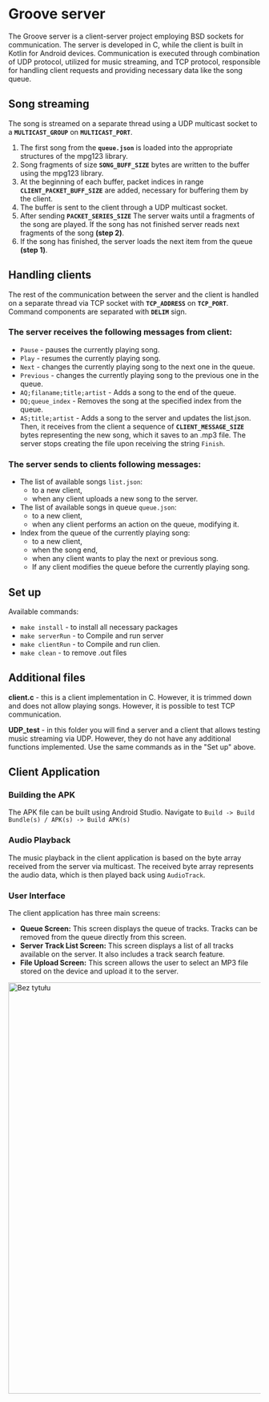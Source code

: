 # Groove server
The Groove server is a client-server project employing BSD sockets for communication. The server is developed in C, while the client is built in Kotlin for Android devices. Communication is executed through combination of UDP protocol, utilized for music streaming, and TCP protocol, responsible for handling client requests and providing necessary data like the song queue.

## Song streaming
The song is streamed on a separate thread using a UDP multicast socket to a **`MULTICAST_GROUP`** on **`MULTICAST_PORT`**.
1. The first song from the **`queue.json`** is loaded into the appropriate structures of the mpg123 library.
1. Song fragments of size **`SONG_BUFF_SIZE`** bytes are written to the buffer using the mpg123 library.
1. At the beginning of each buffer, packet indices in range **`CLIENT_PACKET_BUFF_SIZE`** are added, necessary for buffering them by the client.
1. The buffer is sent to the client through a UDP multicast socket. 
1. After sending **`PACKET_SERIES_SIZE`** The server waits until a fragments of the song are played. If the song has not finished server reads next fragments of the song **(step 2)**.  
1. If the song has finished, the server loads the next item from the queue **(step 1)**.

## Handling clients
The rest of the communication between the server and the client is handled on a separate thread via TCP socket with **`TCP_ADDRESS`** on **`TCP_PORT`**. Command components are separated with **`DELIM`** sign.

### The server receives the following messages from client:
* `Pause` -  pauses the currently playing song.
* `Play` -  resumes the currently playing song.
* `Next` - changes the currently playing song to the next one in the queue.
* `Previous` - changes the currently playing song to the previous one in the queue.
* `AQ;filaname;title;artist` - Adds a song to the end of the queue.
* `DQ;queue_index` - Removes the song at the specified index from the queue.
* `AS;title;artist` - 
Adds a song to the server and updates the list.json.  Then, it receives from the client a sequence of **`CLIENT_MESSAGE_SIZE`** bytes representing the new song, which it saves to an .mp3 file. The server stops creating the file upon receiving the string `Finish`.

### The server sends to clients following messages:
* The list of available songs `list.json`:
    + to a new client,
    + when any client uploads a new song to the server.
* The list of available songs in queue `queue.json`:
    + to a new client,
    + when any client performs an action on the queue, modifying it.
* Index from the queue of the currently playing song:
    + to a new client,
    + when the song end,
    + when any client wants to play the next or previous song.
    + If any client modifies the queue before the currently playing song.

## Set up
Available commands:
- `make install` - to install all necessary packages
- `make serverRun` - to Compile and run server
- `make clientRun` - to Compile and run clien.
- `make clean` - to remove .out files

## Additional files
**client.c** - 
this is a client implementation in C. However, it is trimmed down and does not allow playing songs. However, it is possible to test TCP communication.

**UDP_test** - in this folder you will find a server and a client that allows testing music streaming via UDP. However, they do not have any additional functions implemented. Use the same commands as in the "Set up" above.

## Client Application

### Building the APK
The APK file can be built using Android Studio. Navigate to `Build -> Build Bundle(s) / APK(s) -> Build APK(s)`

### Audio Playback
The music playback in the client application is based on the byte array received from the server via multicast. The received byte array represents the audio data, which is then played back using `AudioTrack`.

### User Interface
The client application has three main screens:
* **Queue Screen:** This screen displays the queue of tracks. Tracks can be removed from the queue directly from this screen.
* **Server Track List Screen:** This screen displays a list of all tracks available on the server. It also includes a track search feature.
* **File Upload Screen:** This screen allows the user to select an MP3 file stored on the device and upload it to the server.

<img width="820" alt="Bez tytułu" src="https://github.com/WuzI38/GrooveServer/assets/102658588/87b2a17e-5e3c-4118-93aa-f28d019236b8">


